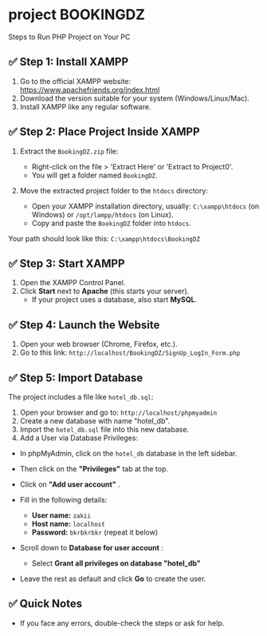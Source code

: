 # project BOOKINGDZ

Steps to Run PHP Project on Your PC

## ✅ Step 1: Install XAMPP

1. Go to the official XAMPP website: https://www.apachefriends.org/index.html
2. Download the version suitable for your system (Windows/Linux/Mac).
3. Install XAMPP like any regular software.

## ✅ Step 2: Place Project Inside XAMPP

1. Extract the `BookingDZ.zip` file:

   - Right-click on the file > 'Extract Here' or 'Extract to Project0'.
   - You will get a folder named `BookingDZ`.
2. Move the extracted project folder to the `htdocs` directory:

   - Open your XAMPP installation directory, usually:
     `C:\xampp\htdocs` (on Windows) or `/opt/lampp/htdocs` (on Linux).
   - Copy and paste the `BookingDZ` folder into `htdocs`.

Your path should look like this:
`C:\xampp\htdocs\BookingDZ`

## ✅ Step 3: Start XAMPP

1. Open the XAMPP Control Panel.
2. Click **Start** next to **Apache** (this starts your server).
   - If your project uses a database, also start **MySQL**.

## ✅ Step 4: Launch the Website

1. Open your web browser (Chrome, Firefox, etc.).
2. Go to this link:
   `http://localhost/BookingDZ/SignUp_LogIn_Form.php`

## ✅ Step 5: Import Database

The project includes a file like `hotel_db.sql`:

1. Open your browser and go to:
   `http://localhost/phpmyadmin`
2. Create a new database with name "hotel_db".
3. Import the `hotel_db.sql` file into this new database.
4. Add a User via Database Privileges:

* In phpMyAdmin, click on the `hotel_db` database in the left sidebar.
* Then click on the **"Privileges"** tab at the top.
* Click on  **"Add user account"** .
* Fill in the following details:

  * **User name:** `zakii`
  * **Host name:** `localhost`
  * **Password:** `bkrbkrbkr` (repeat it below)
* Scroll down to  **Database for user account** :

  * Select **Grant all privileges on database "hotel_db"**
* Leave the rest as default and click **Go** to create the user.

## ✅ Quick Notes

- If you face any errors, double-check the steps or ask for help.
